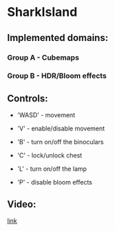 # SharkIsland

## Implemented domains:

### Group A - Cubemaps
### Group B - HDR/Bloom effects


## Controls:

- 'WASD' - movement
- 'V' - enable/disable movement
- 'B' - turn on/off the binoculars
- 'C' - lock/unlock chest
- 'L' - turn on/off the lamp

- 'P' - disable bloom effects

## Video:
[link]()
